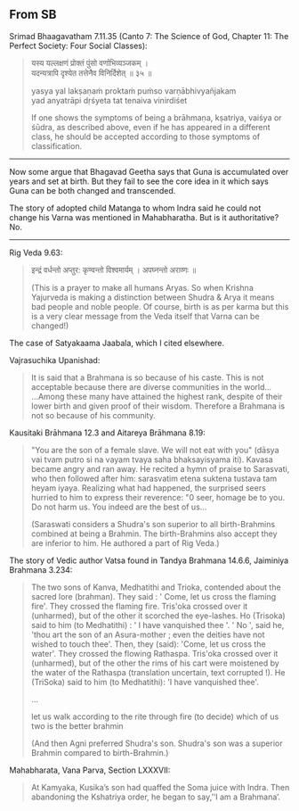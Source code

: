 ## From SB

Srimad Bhaagavatham 7.11.35 (Canto 7: The Science of God, Chapter 11: The Perfect Society: Four Social Classes):

> यस्य यल्लक्षणं प्रोक्तं पुंसो वर्णाभिव्यञ्जकम् ।  
> यदन्यत्रापि द‍ृश्येत तत्तेनैव विनिर्दिशेत् ॥ ३५ ॥
> 
> yasya yal lakṣaṇaṁ proktaṁ puṁso varṇābhivyañjakam  
> yad anyatrāpi dṛśyeta tat tenaiva vinirdiśet
> 
> If one shows the symptoms of being a brāhmaṇa, kṣatriya, vaiśya or śūdra, as described above, even if he has appeared in a different class, he should be accepted according to those symptoms of classification.

---

Now some argue that Bhagavad Geetha says that Guna is accumulated over years and set at birth. But they fail to see the core idea in it which says Guna can be both changed and transcended.

The story of adopted child Matanga to whom Indra said he could not change his Varna was mentioned in Mahabharatha. But is it authoritative? No.

---

Rig Veda 9.63:

> इन्द्रं वर्धन्तो अप्तुर: कृण्वन्तो विश्वमार्यम् । अपघ्नन्तो अराव्णः ॥
> 
> (This is a prayer to make all humans Aryas. So when Krishna Yajurveda is making a distinction between Shudra & Arya it means bad people and noble people. Of course, birth is as per karma but this is a very clear message from the Veda itself that Varna can be changed!)

The case of Satyakaama Jaabala, which I cited elsewhere.

Vajrasuchika Upanishad:

> It is said that a Brahmana is so because of his caste. This is not acceptable because there are diverse communities in the world... ...Among these many have attained the highest rank, despite of their lower birth and given proof of their wisdom. Therefore a Brahmana is not so because of his community.

Kausitaki Brāhmana 12.3 and Aitareya Brāhmana 8.19:

> "You are the son of a female slave. We will not eat with you" (dāsya vai tvam putro si na vayam tvaya saha bhaksayisyama iti). Kavasa became angry and ran away. He recited a hymn of praise to Sarasvati, who then followed after him: sarasvatim etena suktena tustava tam heyam iyaya. Realizing what had happened, the surprised seers hurried to him to express their reverence: "0 seer, homage be to you. Do not harm us. You indeed are the best of us...
> 
> (Saraswati considers a Shudra's son superior to all birth-Brahmins combined at being a Brahmin. The birth-Brahmins also accept they are inferior to him. He authored a part of Rig Veda.)

The story of Vedic author Vatsa found in Tandya Brahmana 14.6.6, Jaiminiya Brahmana 3.234:

> The two sons of Kanva, Medhatithi and Trioka, contended about the sacred lore (brahman). They said : ' Come, let us cross the flaming fire'. They crossed the flaming fire. Tris'oka crossed over it (unharmed), but of the other it scorched the eye-lashes. Ho (Trisoka) said to him (to Medhatithi) : ' I have vanquished thee '. ' No ', said he, 'thou art the son of an Asura-mother ; even the deities have not wished to touch thee'. Then, they (said): 'Come, let us cross the water'. They crossed the flowing Rathaspa. Tris'oka crossed over it (unharmed), but of the other the rims of his cart were moistened by the water of the Rathaspa (translation uncertain, text corrupted !). He (TriSoka) said to him (to Medhatithi): 'I have vanquished thee'.
> 
> ...
> 
> let us walk according to the rite through fire (to decide) which of us two is the better brahmin
> 
> (And then Agni preferred Shudra's son. Shudra's son was a superior Brahmin compared to birth-Brahmin.)

Mahabharata, Vana Parva, Section LXXXVII:

> At Kamyaka, Kusika’s son had quaffed the Soma juice with Indra. Then abandoning the Kshatriya order, he began to say,’‘I am a Brahmana’.

